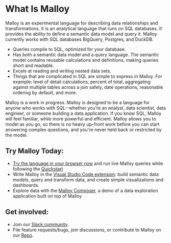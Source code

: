 # What Is Malloy

Malloy is an experimental language for describing data relationships and transformations. It is an analytical language that runs on SQL databases. It provides the ability to define a semantic data model and query it. Malloy currently works with SQL databases BigQuery, Postgres, and DuckDB.
- Queries compile to SQL, optimized for your database.
- Has both a semantic data model and a query language.  The semantic model contains reusable calculations and definitions, making queries short and readable.
- Excels at reading and writing nested data sets.
- Things that are complicated in SQL are simple to express in Malloy. For example: level of detail calculations, percent of total, aggregating against multiple tables across a join safely, date operations, reasonable ordering by default, and more.

Malloy is a work in progress. Malloy is designed to be a language for anyone who works with SQL--whether you’re an analyst, data scientist, data engineer, or someone building a data application. If you know SQL, Malloy will feel familiar, while more powerful and efficient. Malloy allows you to model as you go, so there is no heavy up-front work before you can start answering complex questions, and you're never held back or restricted by the model.

## Try Malloy Today:
- <a href="https://github.dev/malloydata/try-malloy/airports.malloy" target="_blank">Try the language in your browser now</a> and run live Malloy queries while following the [Quickstart](user_guides/basic.md)
- Write Malloy in the <a href="https://marketplace.visualstudio.com/items?itemName=malloydata.malloy-vscode" target="_blank">Visual Studio Code extension</a>: build semantic data models, query and transform data, and create simple visualizations and dashboards.
- Explore data with the <a href="https://github.com/malloydata/malloy-composer" target="_blank">Malloy Composer</a>, a demo of a data exploration application built on top of Malloy

## Get involved:
- Join our [Slack community](https://join.slack.com/t/malloy-community/shared_invite/zt-1kgfwgi5g-CrsdaRqs81QY67QW0~t_uw).
- File feature requests/bugs, join discussions, or contribute to Malloy on our [Repo](https://github.com/malloydata/malloy).
